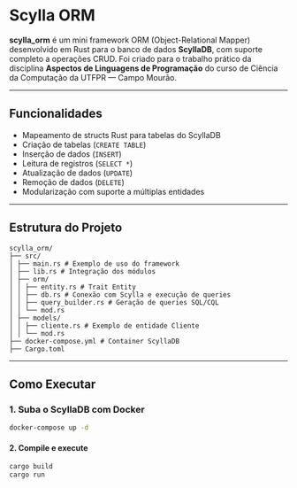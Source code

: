 # Scylla ORM
**scylla_orm** é um mini framework ORM (Object-Relational Mapper) desenvolvido em Rust para o banco de dados **ScyllaDB**, com suporte completo a operações CRUD. Foi criado para o trabalho prático da disciplina **Aspectos de Linguagens de Programação** do curso de Ciência da Computação da UTFPR — Campo Mourão.

---

##  Funcionalidades

- Mapeamento de structs Rust para tabelas do ScyllaDB
- Criação de tabelas (`CREATE TABLE`)
- Inserção de dados (`INSERT`)
- Leitura de registros (`SELECT *`)
- Atualização de dados (`UPDATE`)
- Remoção de dados (`DELETE`)
- Modularização com suporte a múltiplas entidades

---

## Estrutura do Projeto

```
scylla_orm/
├── src/
│ ├── main.rs # Exemplo de uso do framework
│ ├── lib.rs # Integração dos módulos
│ ├── orm/
│ │ ├── entity.rs # Trait Entity
│ │ ├── db.rs # Conexão com Scylla e execução de queries
│ │ ├── query_builder.rs # Geração de queries SQL/CQL
│ │ └── mod.rs
│ ├── models/
│ │ ├── cliente.rs # Exemplo de entidade Cliente
│ │ └── mod.rs
├── docker-compose.yml # Container ScyllaDB
├── Cargo.toml
```
---

## Como Executar

### 1. Suba o ScyllaDB com Docker

```bash
docker-compose up -d
```
#### 2. Compile e execute

```bash
cargo build
cargo run
```